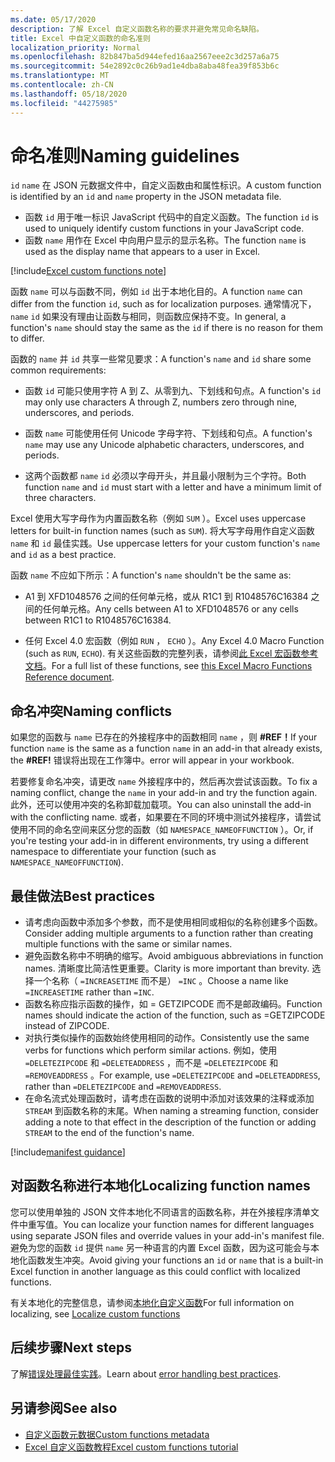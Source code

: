 ```yaml
---
ms.date: 05/17/2020
description: 了解 Excel 自定义函数名称的要求并避免常见命名缺陷。
title: Excel 中自定义函数的命名准则
localization_priority: Normal
ms.openlocfilehash: 82b847ba5d944efed16aa2567eee2c3d257a6a75
ms.sourcegitcommit: 54e2892c0c26b9ad1e4dba8aba48fea39f853b6c
ms.translationtype: MT
ms.contentlocale: zh-CN
ms.lasthandoff: 05/18/2020
ms.locfileid: "44275985"
---
```

# <a name="naming-guidelines"></a><span data-ttu-id="cf6fc-103">命名准则</span><span class="sxs-lookup"><span data-stu-id="cf6fc-103">Naming guidelines</span></span>

<span data-ttu-id="cf6fc-104">`id` `name` 在 JSON 元数据文件中，自定义函数由和属性标识。</span><span class="sxs-lookup"><span data-stu-id="cf6fc-104">A custom function is identified by an `id` and `name` property in the JSON metadata file.</span></span>

- <span data-ttu-id="cf6fc-105">函数 `id` 用于唯一标识 JavaScript 代码中的自定义函数。</span><span class="sxs-lookup"><span data-stu-id="cf6fc-105">The function `id` is used to uniquely identify custom functions in your JavaScript code.</span></span>
- <span data-ttu-id="cf6fc-106">函数 `name` 用作在 Excel 中向用户显示的显示名称。</span><span class="sxs-lookup"><span data-stu-id="cf6fc-106">The function `name` is used as the display name that appears to a user in Excel.</span></span>

[!include[Excel custom functions note](../includes/excel-custom-functions-note.md)]

<span data-ttu-id="cf6fc-107">函数 `name` 可以与函数不同，例如 `id` 出于本地化目的。</span><span class="sxs-lookup"><span data-stu-id="cf6fc-107">A function `name` can differ from the function `id`, such as for localization purposes.</span></span> <span data-ttu-id="cf6fc-108">通常情况下， `name` `id` 如果没有理由让函数与相同，则函数应保持不变。</span><span class="sxs-lookup"><span data-stu-id="cf6fc-108">In general, a function's `name` should stay the same as the `id` if there is no reason for them to differ.</span></span>

<span data-ttu-id="cf6fc-109">函数的 `name` 并 `id` 共享一些常见要求：</span><span class="sxs-lookup"><span data-stu-id="cf6fc-109">A function's `name` and `id` share some common requirements:</span></span>

- <span data-ttu-id="cf6fc-110">函数 `id` 可能只使用字符 A 到 Z、从零到九、下划线和句点。</span><span class="sxs-lookup"><span data-stu-id="cf6fc-110">A function's `id` may only use characters A through Z, numbers zero through nine, underscores, and periods.</span></span>

- <span data-ttu-id="cf6fc-111">函数 `name` 可能使用任何 Unicode 字母字符、下划线和句点。</span><span class="sxs-lookup"><span data-stu-id="cf6fc-111">A function's `name` may use any Unicode alphabetic characters, underscores, and periods.</span></span>

- <span data-ttu-id="cf6fc-112">这两个函数都 `name` `id` 必须以字母开头，并且最小限制为三个字符。</span><span class="sxs-lookup"><span data-stu-id="cf6fc-112">Both function `name` and `id` must start with a letter and have a minimum limit of three characters.</span></span>

<span data-ttu-id="cf6fc-113">Excel 使用大写字母作为内置函数名称（例如 `SUM` ）。</span><span class="sxs-lookup"><span data-stu-id="cf6fc-113">Excel uses uppercase letters for built-in function names (such as `SUM`).</span></span> <span data-ttu-id="cf6fc-114">将大写字母用作自定义函数 `name` 和 `id` 最佳实践。</span><span class="sxs-lookup"><span data-stu-id="cf6fc-114">Use uppercase letters for your custom function's `name` and `id` as a best practice.</span></span>

<span data-ttu-id="cf6fc-115">函数 `name` 不应如下所示：</span><span class="sxs-lookup"><span data-stu-id="cf6fc-115">A function's `name` shouldn't be the same as:</span></span>

- <span data-ttu-id="cf6fc-116">A1 到 XFD1048576 之间的任何单元格，或从 R1C1 到 R1048576C16384 之间的任何单元格。</span><span class="sxs-lookup"><span data-stu-id="cf6fc-116">Any cells between A1 to XFD1048576 or any cells between R1C1 to R1048576C16384.</span></span>

- <span data-ttu-id="cf6fc-117">任何 Excel 4.0 宏函数（例如 `RUN` ， `ECHO` ）。</span><span class="sxs-lookup"><span data-stu-id="cf6fc-117">Any Excel 4.0 Macro Function (such as `RUN`, `ECHO`).</span></span>  <span data-ttu-id="cf6fc-118">有关这些函数的完整列表，请参阅[此 Excel 宏函数参考文档](https://d13ot9o61jdzpp.cloudfront.net/files/Excel%204.0%20Macro%20Functions%20Reference.pdf)。</span><span class="sxs-lookup"><span data-stu-id="cf6fc-118">For a full list of these functions, see [this Excel Macro Functions Reference document](https://d13ot9o61jdzpp.cloudfront.net/files/Excel%204.0%20Macro%20Functions%20Reference.pdf).</span></span>

## <a name="naming-conflicts"></a><span data-ttu-id="cf6fc-119">命名冲突</span><span class="sxs-lookup"><span data-stu-id="cf6fc-119">Naming conflicts</span></span>

<span data-ttu-id="cf6fc-120">如果您的函数与 `name` 已存在的外接程序中的函数相同 `name` ，则 **#REF！**</span><span class="sxs-lookup"><span data-stu-id="cf6fc-120">If your function `name` is the same as a function `name` in an add-in that already exists, the **#REF!**</span></span> <span data-ttu-id="cf6fc-121">错误将出现在工作簿中。</span><span class="sxs-lookup"><span data-stu-id="cf6fc-121">error will appear in your workbook.</span></span>

<span data-ttu-id="cf6fc-122">若要修复命名冲突，请更改 `name` 外接程序中的，然后再次尝试该函数。</span><span class="sxs-lookup"><span data-stu-id="cf6fc-122">To fix a naming conflict, change the `name` in your add-in and try the function again.</span></span> <span data-ttu-id="cf6fc-123">此外，还可以使用冲突的名称卸载加载项。</span><span class="sxs-lookup"><span data-stu-id="cf6fc-123">You can also uninstall the add-in with the conflicting name.</span></span> <span data-ttu-id="cf6fc-124">或者，如果要在不同的环境中测试外接程序，请尝试使用不同的命名空间来区分您的函数（如 `NAMESPACE_NAMEOFFUNCTION` ）。</span><span class="sxs-lookup"><span data-stu-id="cf6fc-124">Or, if you're testing your add-in in different environments, try using a different namespace to differentiate your function (such as `NAMESPACE_NAMEOFFUNCTION`).</span></span>

## <a name="best-practices"></a><span data-ttu-id="cf6fc-125">最佳做法</span><span class="sxs-lookup"><span data-stu-id="cf6fc-125">Best practices</span></span>

- <span data-ttu-id="cf6fc-126">请考虑向函数中添加多个参数，而不是使用相同或相似的名称创建多个函数。</span><span class="sxs-lookup"><span data-stu-id="cf6fc-126">Consider adding multiple arguments to a function rather than creating multiple functions with the same or similar names.</span></span>
- <span data-ttu-id="cf6fc-127">避免函数名称中不明确的缩写。</span><span class="sxs-lookup"><span data-stu-id="cf6fc-127">Avoid ambiguous abbreviations in function names.</span></span> <span data-ttu-id="cf6fc-128">清晰度比简洁性更重要。</span><span class="sxs-lookup"><span data-stu-id="cf6fc-128">Clarity is more important than brevity.</span></span> <span data-ttu-id="cf6fc-129">选择一个名称（ `=INCREASETIME` 而不是） `=INC` 。</span><span class="sxs-lookup"><span data-stu-id="cf6fc-129">Choose a name like `=INCREASETIME` rather than `=INC`.</span></span>
- <span data-ttu-id="cf6fc-130">函数名称应指示函数的操作，如 = GETZIPCODE 而不是邮政编码。</span><span class="sxs-lookup"><span data-stu-id="cf6fc-130">Function names should indicate the action of the function, such as =GETZIPCODE instead of ZIPCODE.</span></span>
- <span data-ttu-id="cf6fc-131">对执行类似操作的函数始终使用相同的动作。</span><span class="sxs-lookup"><span data-stu-id="cf6fc-131">Consistently use the same verbs for functions which perform similar actions.</span></span> <span data-ttu-id="cf6fc-132">例如，使用 `=DELETEZIPCODE` 和 `=DELETEADDRESS` ，而不是 `=DELETEZIPCODE` 和 `=REMOVEADDRESS` 。</span><span class="sxs-lookup"><span data-stu-id="cf6fc-132">For example, use `=DELETEZIPCODE` and `=DELETEADDRESS`, rather than `=DELETEZIPCODE` and `=REMOVEADDRESS`.</span></span>
- <span data-ttu-id="cf6fc-133">在命名流式处理函数时，请考虑在函数的说明中添加对该效果的注释或添加 `STREAM` 到函数名称的末尾。</span><span class="sxs-lookup"><span data-stu-id="cf6fc-133">When naming a streaming function, consider adding a note to that effect in the description of the function or adding `STREAM` to the end of the function's name.</span></span>

[!include[manifest guidance](../includes/manifest-guidance.md)]

## <a name="localizing-function-names"></a><span data-ttu-id="cf6fc-134">对函数名称进行本地化</span><span class="sxs-lookup"><span data-stu-id="cf6fc-134">Localizing function names</span></span>

<span data-ttu-id="cf6fc-135">您可以使用单独的 JSON 文件本地化不同语言的函数名称，并在外接程序清单文件中重写值。</span><span class="sxs-lookup"><span data-stu-id="cf6fc-135">You can localize your function names for different languages using separate JSON files and override values in your add-in's manifest file.</span></span> <span data-ttu-id="cf6fc-136">避免为您的函数 `id` 提供 `name` 另一种语言的内置 Excel 函数，因为这可能会与本地化函数发生冲突。</span><span class="sxs-lookup"><span data-stu-id="cf6fc-136">Avoid giving your functions an `id` or `name` that is a built-in Excel function in another language as this could conflict with localized functions.</span></span>

<span data-ttu-id="cf6fc-137">有关本地化的完整信息，请参阅[本地化自定义函数](custom-functions-localize.md)</span><span class="sxs-lookup"><span data-stu-id="cf6fc-137">For full information on localizing, see [Localize custom functions](custom-functions-localize.md)</span></span>

## <a name="next-steps"></a><span data-ttu-id="cf6fc-138">后续步骤</span><span class="sxs-lookup"><span data-stu-id="cf6fc-138">Next steps</span></span>
<span data-ttu-id="cf6fc-139">了解[错误处理最佳实践](custom-functions-errors.md)。</span><span class="sxs-lookup"><span data-stu-id="cf6fc-139">Learn about [error handling best practices](custom-functions-errors.md).</span></span>

## <a name="see-also"></a><span data-ttu-id="cf6fc-140">另请参阅</span><span class="sxs-lookup"><span data-stu-id="cf6fc-140">See also</span></span>

* [<span data-ttu-id="cf6fc-141">自定义函数元数据</span><span class="sxs-lookup"><span data-stu-id="cf6fc-141">Custom functions metadata</span></span>](custom-functions-json.md)
* [<span data-ttu-id="cf6fc-142">Excel 自定义函数教程</span><span class="sxs-lookup"><span data-stu-id="cf6fc-142">Excel custom functions tutorial</span></span>](../tutorials/excel-tutorial-create-custom-functions.md)
